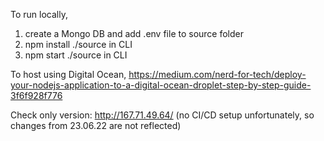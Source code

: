 To run locally, 

1. create a Mongo DB and add .env file to source folder
2. npm install ./source in CLI
3. npm start ./source in CLI

To host using Digital Ocean,
https://medium.com/nerd-for-tech/deploy-your-nodejs-application-to-a-digital-ocean-droplet-step-by-step-guide-3f6f928f776

Check only version: http://167.71.49.64/ (no CI/CD setup unfortunately, so changes from 23.06.22 are not reflected)
